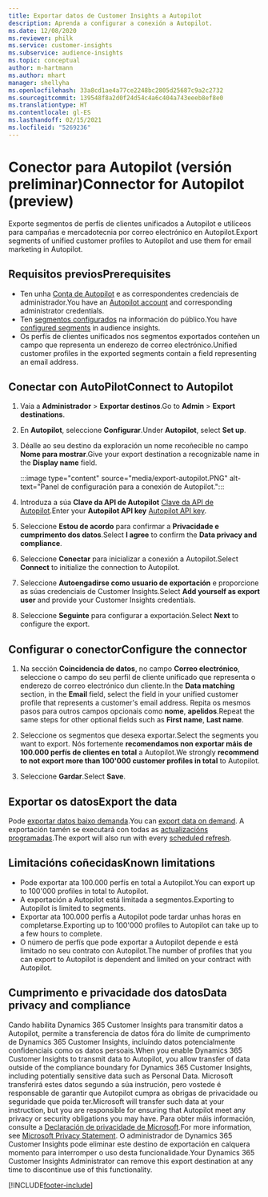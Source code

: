 ```yaml
---
title: Exportar datos de Customer Insights a Autopilot
description: Aprenda a configurar a conexión a Autopilot.
ms.date: 12/08/2020
ms.reviewer: philk
ms.service: customer-insights
ms.subservice: audience-insights
ms.topic: conceptual
author: m-hartmann
ms.author: mhart
manager: shellyha
ms.openlocfilehash: 33a8cd1ae4a77ce2248bc2805d25687c9a2c2732
ms.sourcegitcommit: 139548f8a2d0f24d54c4a6c404a743eeeb8ef8e0
ms.translationtype: HT
ms.contentlocale: gl-ES
ms.lasthandoff: 02/15/2021
ms.locfileid: "5269236"
---
```

# <a name="connector-for-autopilot-preview"></a><span data-ttu-id="8392b-103">Conector para Autopilot (versión preliminar)</span><span class="sxs-lookup"><span data-stu-id="8392b-103">Connector for Autopilot (preview)</span></span>

<span data-ttu-id="8392b-104">Exporte segmentos de perfís de clientes unificados a Autopilot e utilíceos para campañas e mercadotecnia por correo electrónico en Autopilot.</span><span class="sxs-lookup"><span data-stu-id="8392b-104">Export segments of unified customer profiles to Autopilot and use them for email marketing in Autopilot.</span></span> 

## <a name="prerequisites"></a><span data-ttu-id="8392b-105">Requisitos previos</span><span class="sxs-lookup"><span data-stu-id="8392b-105">Prerequisites</span></span>

-   <span data-ttu-id="8392b-106">Ten unha [Conta de Autopilot](https://www.autopilothq.com/) e as correspondentes credenciais de administrador.</span><span class="sxs-lookup"><span data-stu-id="8392b-106">You have an [Autopilot account](https://www.autopilothq.com/) and corresponding administrator credentials.</span></span>
-   <span data-ttu-id="8392b-107">Ten [segmentos configurados](segments.md) na información do público.</span><span class="sxs-lookup"><span data-stu-id="8392b-107">You have [configured segments](segments.md) in audience insights.</span></span>
-   <span data-ttu-id="8392b-108">Os perfís de clientes unificados nos segmentos exportados conteñen un campo que representa un enderezo de correo electrónico.</span><span class="sxs-lookup"><span data-stu-id="8392b-108">Unified customer profiles in the exported segments contain a field representing an email address.</span></span>

## <a name="connect-to-autopilot"></a><span data-ttu-id="8392b-109">Conectar con AutoPilot</span><span class="sxs-lookup"><span data-stu-id="8392b-109">Connect to Autopilot</span></span>

1. <span data-ttu-id="8392b-110">Vaia a **Administrador** > **Exportar destinos**.</span><span class="sxs-lookup"><span data-stu-id="8392b-110">Go to **Admin** > **Export destinations**.</span></span>

1. <span data-ttu-id="8392b-111">En **Autopilot**, seleccione **Configurar**.</span><span class="sxs-lookup"><span data-stu-id="8392b-111">Under **Autopilot**, select **Set up**.</span></span>

1. <span data-ttu-id="8392b-112">Déalle ao seu destino da exploración un nome recoñecible no campo **Nome para mostrar**.</span><span class="sxs-lookup"><span data-stu-id="8392b-112">Give your export destination a recognizable name in the **Display name** field.</span></span>

   :::image type="content" source="media/export-autopilot.PNG" alt-text="Panel de configuración para a conexión de Autopilot.":::

1. <span data-ttu-id="8392b-114">Introduza a súa **Clave da API de Autopilot** [Clave da API de Autopilot](https://autopilot.docs.apiary.io/#).</span><span class="sxs-lookup"><span data-stu-id="8392b-114">Enter your **Autopilot API key** [Autopilot API key](https://autopilot.docs.apiary.io/#).</span></span>

1. <span data-ttu-id="8392b-115">Seleccione **Estou de acordo** para confirmar a **Privacidade e cumprimento dos datos**.</span><span class="sxs-lookup"><span data-stu-id="8392b-115">Select **I agree** to confirm the **Data privacy and compliance**.</span></span>

1. <span data-ttu-id="8392b-116">Seleccione **Conectar** para inicializar a conexión a Autopilot.</span><span class="sxs-lookup"><span data-stu-id="8392b-116">Select **Connect** to initialize the connection to Autopilot.</span></span>

1. <span data-ttu-id="8392b-117">Seleccione **Autoengadirse como usuario de exportación** e proporcione as súas credenciais de Customer Insights.</span><span class="sxs-lookup"><span data-stu-id="8392b-117">Select **Add yourself as export user** and provide your Customer Insights credentials.</span></span>

1. <span data-ttu-id="8392b-118">Seleccione **Seguinte** para configurar a exportación.</span><span class="sxs-lookup"><span data-stu-id="8392b-118">Select **Next** to configure the export.</span></span>

## <a name="configure-the-connector"></a><span data-ttu-id="8392b-119">Configurar o conector</span><span class="sxs-lookup"><span data-stu-id="8392b-119">Configure the connector</span></span>

1. <span data-ttu-id="8392b-120">Na sección **Coincidencia de datos**, no campo **Correo electrónico**, seleccione o campo do seu perfil de cliente unificado que representa o enderezo de correo electrónico dun cliente.</span><span class="sxs-lookup"><span data-stu-id="8392b-120">In the **Data matching** section, in the **Email** field, select the field in your unified customer profile that represents a customer's email address.</span></span> <span data-ttu-id="8392b-121">Repita os mesmos pasos para outros campos opcionais como **nome**, **apelidos**.</span><span class="sxs-lookup"><span data-stu-id="8392b-121">Repeat the same steps for other optional fields such as **First name**, **Last name**.</span></span>

1. <span data-ttu-id="8392b-122">Seleccione os segmentos que desexa exportar.</span><span class="sxs-lookup"><span data-stu-id="8392b-122">Select the segments you want to export.</span></span> <span data-ttu-id="8392b-123">Nós fortemente **recomendamos non exportar máis de 100.000 perfís de clientes en total** a Autopilot.</span><span class="sxs-lookup"><span data-stu-id="8392b-123">We strongly **recommend to not export more than 100'000 customer profiles in total** to Autopilot.</span></span> 

1. <span data-ttu-id="8392b-124">Seleccione **Gardar**.</span><span class="sxs-lookup"><span data-stu-id="8392b-124">Select **Save**.</span></span>

## <a name="export-the-data"></a><span data-ttu-id="8392b-125">Exportar os datos</span><span class="sxs-lookup"><span data-stu-id="8392b-125">Export the data</span></span>

<span data-ttu-id="8392b-126">Pode [exportar datos baixo demanda](export-destinations.md).</span><span class="sxs-lookup"><span data-stu-id="8392b-126">You can [export data on demand](export-destinations.md).</span></span> <span data-ttu-id="8392b-127">A exportación tamén se executará con todas as [actualizacións programadas](system.md#schedule-tab).</span><span class="sxs-lookup"><span data-stu-id="8392b-127">The export will also run with every [scheduled refresh](system.md#schedule-tab).</span></span>

## <a name="known-limitations"></a><span data-ttu-id="8392b-128">Limitacións coñecidas</span><span class="sxs-lookup"><span data-stu-id="8392b-128">Known limitations</span></span>

- <span data-ttu-id="8392b-129">Pode exportar ata 100.000 perfís en total a Autopilot.</span><span class="sxs-lookup"><span data-stu-id="8392b-129">You can export up to 100'000 profiles in total to Autopilot.</span></span>
- <span data-ttu-id="8392b-130">A exportación a Autopilot está limitada a segmentos.</span><span class="sxs-lookup"><span data-stu-id="8392b-130">Exporting to Autopilot is limited to segments.</span></span>
- <span data-ttu-id="8392b-131">Exportar ata 100.000 perfís a Autopilot pode tardar unhas horas en completarse.</span><span class="sxs-lookup"><span data-stu-id="8392b-131">Exporting up to 100'000 profiles to Autopilot can take up to a few hours to complete.</span></span> 
- <span data-ttu-id="8392b-132">O número de perfís que pode exportar a Autopilot depende e está limitado no seu contrato con Autopilot.</span><span class="sxs-lookup"><span data-stu-id="8392b-132">The number of profiles that you can export to Autopilot is dependent and limited on your contract with Autopilot.</span></span>

## <a name="data-privacy-and-compliance"></a><span data-ttu-id="8392b-133">Cumprimento e privacidade dos datos</span><span class="sxs-lookup"><span data-stu-id="8392b-133">Data privacy and compliance</span></span>

<span data-ttu-id="8392b-134">Cando habilita Dynamics 365 Customer Insights para transmitir datos a Autopilot, permite a transferencia de datos fóra do límite de cumprimento de Dynamics 365 Customer Insights, incluíndo datos potencialmente confidenciais como os datos persoais.</span><span class="sxs-lookup"><span data-stu-id="8392b-134">When you enable Dynamics 365 Customer Insights to transmit data to Autopilot, you allow transfer of data outside of the compliance boundary for Dynamics 365 Customer Insights, including potentially sensitive data such as Personal Data.</span></span> <span data-ttu-id="8392b-135">Microsoft transferirá estes datos segundo a súa instrución, pero vostede é responsable de garantir que Autopilot cumpra as obrigas de privacidade ou seguridade que poida ter.</span><span class="sxs-lookup"><span data-stu-id="8392b-135">Microsoft will transfer such data at your instruction, but you are responsible for ensuring that Autopilot meet any privacy or security obligations you may have.</span></span> <span data-ttu-id="8392b-136">Para obter máis información, consulte a [Declaración de privacidade de Microsoft](https://go.microsoft.com/fwlink/?linkid=396732).</span><span class="sxs-lookup"><span data-stu-id="8392b-136">For more information, see [Microsoft Privacy Statement](https://go.microsoft.com/fwlink/?linkid=396732).</span></span>
<span data-ttu-id="8392b-137">O administrador de Dynamics 365 Customer Insights pode eliminar este destino de exportación en calquera momento para interromper o uso desta funcionalidade.</span><span class="sxs-lookup"><span data-stu-id="8392b-137">Your Dynamics 365 Customer Insights Administrator can remove this export destination at any time to discontinue use of this functionality.</span></span>


[!INCLUDE[footer-include](../includes/footer-banner.md)]